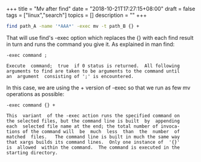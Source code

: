 +++
title = "Mv after find"
date = "2018-10-21T17:27:15+08:00"
draft = false
tags = ["linux","search"]
topics = []
description = ""
+++

```bash
find path_A -name '*AAA*' -exec mv -t path_B {} +
```

That will use find's -exec option which replaces the {} with each find result in turn and runs the command you give it. As explained in man find:

```
-exec command ;

Execute  command;  true  if 0 status is returned.  All following
arguments to find are taken to be arguments to the command until
an  argument  consisting of ';' is encountered.  

```

In this case, we are using the + version of -exec so that we run as few mv operations as possible:

```
-exec command {} +

This  variant  of the -exec action runs the specified command on
the selected files, but the command line is built  by  appending
each  selected file name at the end; the total number of invoca‐
tions of the command will  be  much  less  than  the  number  of
matched  files.   The command line is built in much the same way
that xargs builds its command lines.  Only one instance of  '{}'
is  allowed  within the command.  The command is executed in the
starting directory.

```					
